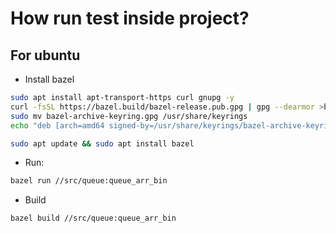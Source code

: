 # How run test inside project?

## For ubuntu

* Install bazel
```bash
sudo apt install apt-transport-https curl gnupg -y
curl -fsSL https://bazel.build/bazel-release.pub.gpg | gpg --dearmor >bazel-archive-keyring.gpg
sudo mv bazel-archive-keyring.gpg /usr/share/keyrings
echo "deb [arch=amd64 signed-by=/usr/share/keyrings/bazel-archive-keyring.gpg] https://storage.googleapis.com/bazel-apt stable jdk1.8" | sudo tee /etc/apt/sources.list.d/bazel.list
```
```bash
sudo apt update && sudo apt install bazel
```
* Run:
```bash
bazel run //src/queue:queue_arr_bin
```
* Build
```bash
bazel build //src/queue:queue_arr_bin
```